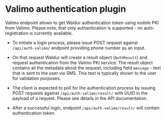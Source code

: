 # Valimo authentication plugin

Valimo endpoint allows to get Waldur authentication token using mobile
PKI from Valimo. Please note, that only authentication is supported - no
auto-registration is currently available.

- To initiate a login process, please issue POST request against
  `/api/auth-valimo/` endpoint providing phone number as an input.

- On that request Waldur will create a result object (`AuthResult`)
  and request authentication from the Valimo PKI service. The result
  object contains all the metadata about the request, including field
  `message` - text that is sent to the user via SMS. This text is
  typically shown to the user for validation purposes.

- The client is expected to poll for the authentication process by
  issuing POST requests against `/api/auth-valimo/result/` with UUID
  in the payload of a request. Please see details in the API
  documentation.

- After a successful login, endpoint `/api/auth-valimo/result/` will
  contain authentication token.
